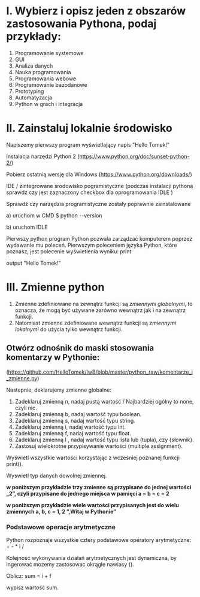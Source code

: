 # I. Wybierz i opisz jeden z obszarów zastosowania Pythona, podaj przykłady:

1. Programowanie systemowe
2. GUI
3. Analiza danych
4. Nauka programowania
5. Programowania webowe
6. Programowanie bazodanowe
7. Prototyping
8. Automatyzacja
9. Python w grach i integracja

# II. Zainstaluj lokalnie środowisko
Napiszemy pierwszy program wyświetlający napis "Hello Tomek!"

Instalacja narzędzi
Python 2 (https://www.python.org/doc/sunset-python-2/)

Pobierz ostatnią wersję dla Windows (https://www.python.org/downloads/)

IDE / zintegrowane środowisko pogramistyczne (podczas instalacji pythona sprawdz czy jest zaznaczony checkbox dla oprogramowania IDLE )

Sprawdź czy narzędzia programistyczne zostały poprawnie zainstalowane

a) uruchom w CMD $ python --version

b) uruchom IDLE

Pierwszy python program
Python pozwala zarządzać komputerem poprzez wydawanie mu poleceń. Pierwszym poleceniem języka Python, które poznasz, jest polecenie wyświetlenia wyniku: print

output "Hello Tomek!"

# III. Zmienne python

1. Zmienne zdefiniowane na zewnątrz funkcji są *zmiennymi globalnymi*, to oznacza, że mogą być używane zarówno wewnątrz jak i na zewnątrz funkcji. 
2. Natomiast zmienne zdefiniowane wewnątrz funkcji są *zmiennymi lokalnymi* do użycia tylko wewnątrz funkcji.

## Otwórz odnośnik do maski stosowania komentarzy w Pythonie: 

(https://github.com/HelloTomek/IwB/blob/master/python_raw/komentarze_i_zmienne.py)

Nastepnie, deklarujemy zmienne globalne: 

1. Zadeklaruj zmienną n, nadaj pustą wartość / Najbardziej ogólny to none, czyli nic.
2. Zadeklaruj zmienną b, nadaj wartość typu boolean.
3. Zadeklaruj zmienną s, nadaj wartość typu string.
4. Zadeklaruj zmienną i, nadaj wartość typu int.
5. Zadeklaruj zmienną f, nadaj wartość typu float.
6. Zadeklaruj zmienną l , nadaj wartość typu lista lub (tupla), czy {słownik}.
7. Zastosuj wielokrotne przypisywanie wartości (multiple assignment).

Wyświetl wszystkie wartości korzystając z wcześniej poznanej funkcji print().

Wyswietl typ danych dowolnej zmiennej.

**w poniższym przykładzie trzy zmienne są przypisane do jednej wartości „2”, czyli przypisane do jednego miejsca w pamięci
a = b = c = 2**
 
**w poniższym przykładzie wiele wartości przypisanych jest do wielu zmiennych
a, b, c = 1, 2 ”,Witaj w Pythonie”**

### Podstawowe operacje arytmetyczne
Python rozpoznaje wszystkie cztery podstawowe operatory arytmetyczne: + - * i /

Kolejność wykonywania działań arytmetycznych jest dynamiczna, by ingerować mozemy zastosowac okrągłe nawiasy ().

Oblicz: sum = i + f

wypisz wartość sum.
